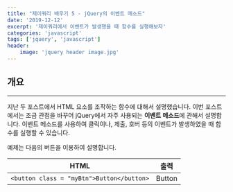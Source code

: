 ```yaml
---
title: "제이쿼리 배우기 5 - jQuery의 이벤트 메소드"
date: '2019-12-12'
excerpt: '제이쿼리에서 이벤트가 발생했을 때 함수를 실행해보자'
categories: 'javascript'
tags: ['jquery', 'javascript']
header:
    image: 'jquery header image.jpg'
---
```


<!-- Post ID : h2e11xEh37 -->

## 개요
---
지난 두 포스트에서 HTML 요소를 조작하는 함수에 대해서 설명했습니다. 이번 포스트에서는 조금 관점을 바꾸어 jQuery에서 자주 사용되는 **이벤트 메소드**에 관해서 설명합니다. 이벤트 메소드를 사용하여 클릭이나, 제출, 호버 등의 이벤트가 발생하였을 때 함수를 실행할 수 있습니다.

예제는 다음의 버튼을 이용하여 설명합니다.

|           <center>HTML</center>           |                   출력                   |
| :---------------------------------------: | :------------------------------------: |
| `<button class = "myBtn">Button</button>` | <div class='btn btn-info'>Button</div> |

<style>
.button--disabled{
    pointer-events:none;
}
</style>
